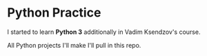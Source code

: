 # Python Practice
I started to learn __Python 3__ additionally in Vadim Ksendzov's course.

All Python projects I'll make I'll pull in this repo.
